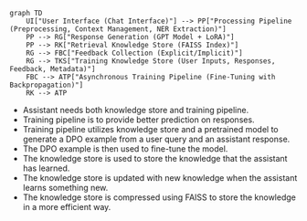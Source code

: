 ```mermaid
graph TD
    UI["User Interface (Chat Interface)"] --> PP["Processing Pipeline (Preprocessing, Context Management, NER Extraction)"]
    PP --> RG["Response Generation (GPT Model + LoRA)"]
    PP --> RK["Retrieval Knowledge Store (FAISS Index)"]
    RG --> FBC["Feedback Collection (Explicit/Implicit)"]
    RG --> TKS["Training Knowledge Store (User Inputs, Responses, Feedback, Metadata)"]
    FBC --> ATP["Asynchronous Training Pipeline (Fine-Tuning with Backpropagation)"]
    RK --> ATP
```

- Assistant needs both knowledge store and training pipeline.
- Training pipeline is to provide better prediction on responses. 
- Training pipeline utilizes knowledge store and a pretrained model to generate a DPO example from a user query and an assistant response. 
- The DPO example is then used to fine-tune the model.
- The knowledge store is used to store the knowledge that the assistant has learned.
- The knowledge store is updated with new knowledge when the assistant learns something new.
- The knowledge store is compressed using FAISS to store the knowledge in a more efficient way.

